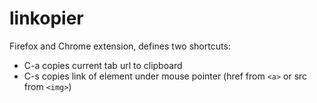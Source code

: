 # linkopier

Firefox and Chrome extension, defines two shortcuts:

- C-a copies current tab url to clipboard
- C-s copies link of element under mouse pointer (href from `<a>` or src from
  `<img>`)
